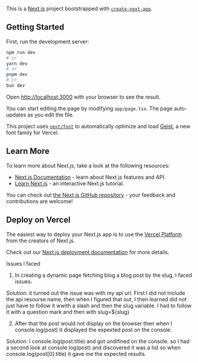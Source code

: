 This is a [Next.js](https://nextjs.org) project bootstrapped with [`create-next-app`](https://nextjs.org/docs/app/api-reference/cli/create-next-app).

## Getting Started

First, run the development server:

```bash
npm run dev
# or
yarn dev
# or
pnpm dev
# or
bun dev
```

Open [http://localhost:3000](http://localhost:3000) with your browser to see the result.

You can start editing the page by modifying `app/page.tsx`. The page auto-updates as you edit the file.

This project uses [`next/font`](https://nextjs.org/docs/app/building-your-application/optimizing/fonts) to automatically optimize and load [Geist](https://vercel.com/font), a new font family for Vercel.

## Learn More

To learn more about Next.js, take a look at the following resources:

- [Next.js Documentation](https://nextjs.org/docs) - learn about Next.js features and API.
- [Learn Next.js](https://nextjs.org/learn) - an interactive Next.js tutorial.

You can check out [the Next.js GitHub repository](https://github.com/vercel/next.js) - your feedback and contributions are welcome!

## Deploy on Vercel

The easiest way to deploy your Next.js app is to use the [Vercel Platform](https://vercel.com/new?utm_medium=default-template&filter=next.js&utm_source=create-next-app&utm_campaign=create-next-app-readme) from the creators of Next.js.

Check out our [Next.js deployment documentation](https://nextjs.org/docs/app/building-your-application/deploying) for more details.

Issues I faced
1. In creating a dynamic page fetching blog a blog post by the slug, I faced issues. 

Solution:
it turned out the issue was with my api url. First I did not include the api resourse name, then when I figured that out, I then learned did not just have to follow it wwith a slash and then the slug variable. I had to follow it with a question mark and then with slug=${slug}

2. After that the post would not display on the browser then when I console.log(post) it displayed the expexted post on the console.

Solution:
I console.log(post.title) and got undifined on the console. so I had a second look at console.log(post) and discovered it was a list so when console.log(post[0].title) it gave me the expected results.